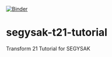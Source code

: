 [![Binder](https://mybinder.org/badge_logo.svg)](https://mybinder.org/v2/gh/trhallam/segysak-t21-tutorial/main)

# segysak-t21-tutorial
 Transform 21 Tutorial for SEGYSAK

